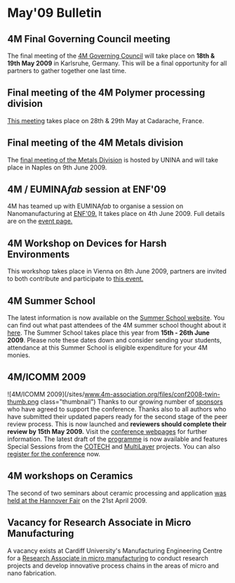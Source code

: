 # May'09 Bulletin

<!--break-->
## 4M Final Governing Council meeting

The final meeting of the [4M Governing Council](/event/4M-Governing-Council) will take place on **18th & 19th May 2009** in Karlsruhe, Germany. This will be  a final opportunity for all partners to gather together one last time.

## Final meeting of the 4M Polymer processing division

[This meeting](/event/Final-meeting-4M-Polymer-Processing-division) takes place on 28th & 29th May at Cadarache, France.

## Final meeting of the 4M Metals division

The [final meeting of the Metals Division](/event/Final-meeting-4M-Metals-Division) is hosted by UNINA and will take place in Naples on 9th June 2009. 

## 4M / EUMINA*fab* session at ENF'09

4M has teamed up with EUMINA*fab* to organise a session on Nanomanufacturing at [ENF'09.](http://www.euronanoforum2009.eu/programme) It takes place on 4th June 2009. Full details are on the [event page.](/node/68)  

## 4M Workshop on Devices for Harsh Environments

This workshop takes place in Vienna on 8th June 2009, partners are invited to both contribute and participate to [this event.](/event/4M-Workshop-Devices-harsh-environments)

## 4M Summer School

The latest information is now available on the [Summer School website](http://www.me.mek.dtu.dk/English/Education/PhD%20Summer%20School.aspx). You can find out what past attendees of the 4M summer school thought about it [here](/event/4M-Summer-School). The Summer School takes place this year from **15th - 26th June 2009**. Please note these dates down and consider sending your students, attendance at this Summer School is eligible expenditure for your 4M monies. 

## 4M/ICOMM 2009

![4M/ICOMM 2009](/sites/www.4m-association.org/files/conf2008-twin-thumb.png class="thumbnail")
Thanks to our growing number of [sponsors](/conference/2009/Sponsors) who have agreed to support the conference. Thanks also to all authors who have submitted their updated papers ready for the second  stage of the peer review process. This is now launched and **reviewers should complete their review by 15th May 2009.** Visit the [conference webpages](http://www.4m-association.org/conference/2009 "conference webpages") for further information. The latest draft of the [programme](/conference/2009/Programme) is now available and features Special Sessions from the [COTECH](/node/18) and [MultiLayer](/node/19) projects. You can also [register for the conference](/conference/2009/Registration_and_fees) now.

## 4M workshops on Ceramics

The second of two seminars about ceramic processing and application [was held at the Hannover Fair](/content/4M-Ceramics-workshop-Hannover-Fair) on the 21st April 2009.
 
## Vacancy for Research Associate in Micro Manufacturing

A vacancy exists at Cardiff University's Manufacturing Engineering Centre for a [Research Associate in micro manufacturing](/content/Research-Associate-Micro-Manufacturing) to conduct research projects and develop innovative process chains in the areas of micro and nano fabrication.